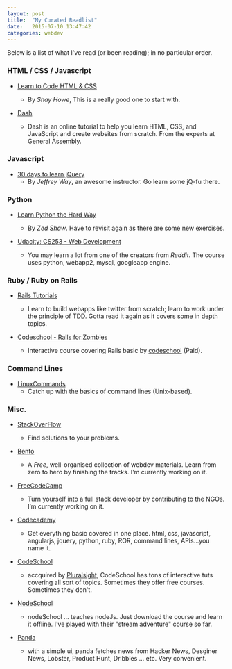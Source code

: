 ```yaml
---
layout: post
title:  "My Curated Readlist"
date:   2015-07-10 13:47:42
categories: webdev
---
```


Below is a list of what I've read (or been reading); in no particular order.

### HTML / CSS / Javascript

- [Learn to Code HTML & CSS](http://learn.shayhowe.com/)
	- By *Shay Howe*, This is a really good one to start with.


- [Dash](https://dash.generalassemb.ly/)
	- Dash is an online tutorial to help you learn HTML, CSS, and JavaScript and create websites from scratch. From the experts at General Assembly.

### Javascript

- [30 days to learn jQuery](http://code.tutsplus.com/courses/30-days-to-learn-jquery)
	- By *Jeffrey Way*, an awesome instructor. Go learn some jQ-fu there.


### Python

- [Learn Python the Hard Way](http://learnpythonthehardway.org/book/) 
	- By *Zed Shaw*. Have to revisit again as there are some new exercises.


- [Udacity: CS253 - Web Development](https://www.udacity.com/course/web-development--cs253)
	- You may learn a lot from one of the creators from *Reddit*. The course uses python, webapp2, mysql, googleapp engine.


### Ruby / Ruby on Rails

- [Rails Tutorials](https://www.railstutorials.org)
	- Learn to build webapps like twitter from scratch; learn to work under the principle of TDD. Gotta read it again as it covers some in depth topics.


- [Codeschool - Rails for Zombies](railsforzombies.org)
	- Interactive course covering Rails basic by [codeschool](http://www.codeschool.com) (Paid).


### Command Lines

- [LinuxCommands](http://linuxcommand.org/lc3_writing_shell_scripts.php)
	- Catch up with the basics of command lines (Unix-based).


### Misc.

 - [StackOverFlow](http://www.stackoverflow.com)
	- Find solutions to your problems.


 - [Bento](http://www.bento.io)
	- A *Free*, well-organised collection of webdev materials. Learn from zero to hero by finishing the tracks. I'm currently working on it.


 - [FreeCodeCamp](http://www.freecodecamp.com)
	- Turn yourself into a full stack developer by contributing to the NGOs. I’m currently working on it.


 - [Codecademy](http://www.codecademy.com)
	- Get everything basic covered in one place. html, css, javascript, angularjs, jquery, python, ruby, ROR, command lines, APIs...you name it.


 - [CodeSchool](http://www.codeschool.com)
	- accquired by [Pluralsight](http://www.pluralsight.com), CodeSchool has tons of interactive tuts covering all sort of topics. Sometimes they offer free courses. Sometimes they don't.


 - [NodeSchool](http://nodeschool.io/)
	- nodeSchool ... teaches nodeJs. Just download the course and learn it offline. I've played with their "stream adventure" course so far.

 - [Panda](http://usepanda.com/app/)
 	- with a simple ui, panda fetches news from Hacker News, Desginer News, Lobster, Product Hunt, Dribbles ... etc. Very convenient.